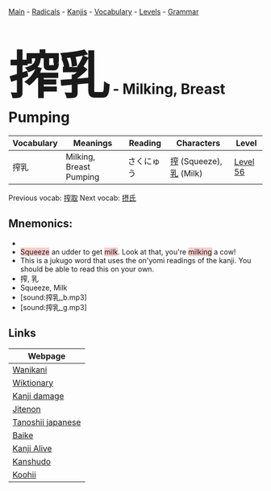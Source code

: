 <style> bigfont {font-size: 100px}</style>
[Main](../README.md) -
[Radicals](../radicals.md) -
[Kanjis](../kanjis.md) -
[Vocabulary](../vocabulary.md) -
[Levels](../levels.md) -
[Grammar](../grammar.md)
# <bigfont> 搾乳</bigfont> - Milking, Breast Pumping 

| Vocabulary | Meanings | Reading | Characters | Level |
| --- | --- | --- | --- | --- |
| 搾乳 | Milking, Breast Pumping | さくにゅう |  [搾](../kanjis/搾.md) (Squeeze), [乳](../kanjis/乳.md) (Milk) | [Level 56](../levels/wk_level56.md) |

Previous vocab: [搾取](搾取.md) Next vocab: [摂氏](摂氏.md) 

## Mnemonics:

* 
* <span style="background-color:#ffcccb"> Squeeze</span> an udder to get <span style="background-color:#ffcccb"> milk</span>. Look at that, you're <span style="background-color:#ffcccb"> milking</span> a cow! 
* This is a jukugo word that uses the on'yomi readings of the kanji. You should be able to read this on your own.
* 搾, 乳
* Squeeze, Milk
* [sound:搾乳_b.mp3]
* [sound:搾乳_g.mp3]


## Links 

| Webpage |
| --- |
| [Wanikani          ](https://www.wanikani.com/kanji/搾乳) |
| [Wiktionary        ](https://en.wiktionary.org/wiki/搾乳) |
| [Kanji damage      ](http://www.kanjidamage.com/kanji/search?utf8=✓&q=搾乳) |
| [Jitenon           ](https://jitenon.com/kanji/搾乳) |
| [Tanoshii japanese ](https://www.tanoshiijapanese.com/dictionary/kanji.cfm?k=搾乳) |
| [Baike             ](https://baike.baidu.com/item/搾乳) |
| [Kanji Alive       ](https://app.kanjialive.com/搾乳) |
| [Kanshudo          ](https://www.kanshudo.com/searchmn?q=搾乳) |
| [Koohii            ](https://kanji.koohii.com/study/kanji/搾乳) |
